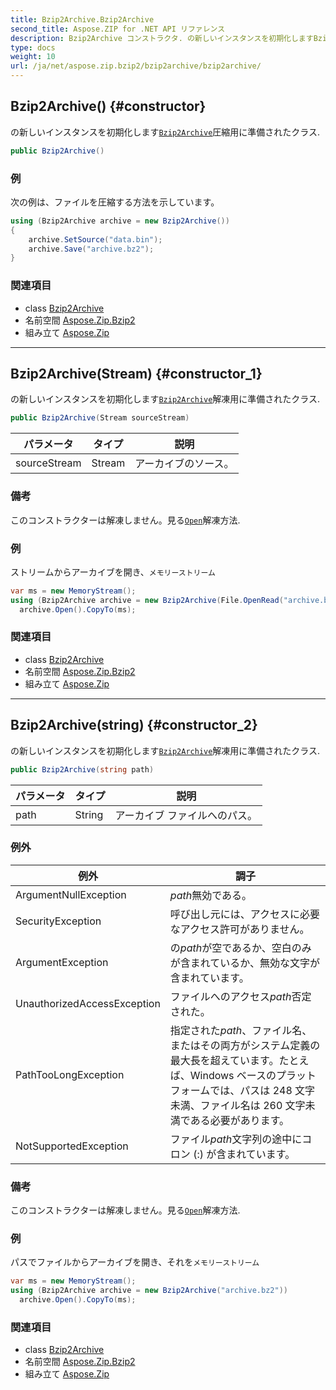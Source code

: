 ```yaml
---
title: Bzip2Archive.Bzip2Archive
second_title: Aspose.ZIP for .NET API リファレンス
description: Bzip2Archive コンストラクタ. の新しいインスタンスを初期化しますBzip2Archive圧縮用に準備されたクラス.
type: docs
weight: 10
url: /ja/net/aspose.zip.bzip2/bzip2archive/bzip2archive/
---
```

## Bzip2Archive() {#constructor}

の新しいインスタンスを初期化します[`Bzip2Archive`](../)圧縮用に準備されたクラス.

```csharp
public Bzip2Archive()
```

### 例

次の例は、ファイルを圧縮する方法を示しています。

```csharp
using (Bzip2Archive archive = new Bzip2Archive()) 
{
    archive.SetSource("data.bin");
    archive.Save("archive.bz2");
}
```

### 関連項目

* class [Bzip2Archive](../)
* 名前空間 [Aspose.Zip.Bzip2](../../bzip2archive/)
* 組み立て [Aspose.Zip](../../../)

---

## Bzip2Archive(Stream) {#constructor_1}

の新しいインスタンスを初期化します[`Bzip2Archive`](../)解凍用に準備されたクラス.

```csharp
public Bzip2Archive(Stream sourceStream)
```

| パラメータ | タイプ | 説明 |
| --- | --- | --- |
| sourceStream | Stream | アーカイブのソース。 |

### 備考

このコンストラクターは解凍しません。見る[`Open`](../open/)解凍方法.

### 例

ストリームからアーカイブを開き、`メモリーストリーム`

```csharp
var ms = new MemoryStream();
using (Bzip2Archive archive = new Bzip2Archive(File.OpenRead("archive.bz2")))
  archive.Open().CopyTo(ms);
```

### 関連項目

* class [Bzip2Archive](../)
* 名前空間 [Aspose.Zip.Bzip2](../../bzip2archive/)
* 組み立て [Aspose.Zip](../../../)

---

## Bzip2Archive(string) {#constructor_2}

の新しいインスタンスを初期化します[`Bzip2Archive`](../)解凍用に準備されたクラス.

```csharp
public Bzip2Archive(string path)
```

| パラメータ | タイプ | 説明 |
| --- | --- | --- |
| path | String | アーカイブ ファイルへのパス。 |

### 例外

| 例外 | 調子 |
| --- | --- |
| ArgumentNullException | *path*無効である。 |
| SecurityException | 呼び出し元には、アクセスに必要なアクセス許可がありません。 |
| ArgumentException | の*path*が空であるか、空白のみが含まれているか、無効な文字が含まれています。 |
| UnauthorizedAccessException | ファイルへのアクセス*path*否定された。 |
| PathTooLongException | 指定された*path*、ファイル名、またはその両方がシステム定義の最大長を超えています。たとえば、Windows ベースのプラットフォームでは、パスは 248 文字未満、ファイル名は 260 文字未満である必要があります。 |
| NotSupportedException | ファイル*path*文字列の途中にコロン (:) が含まれています。 |

### 備考

このコンストラクターは解凍しません。見る[`Open`](../open/)解凍方法.

### 例

パスでファイルからアーカイブを開き、それを`メモリーストリーム`

```csharp
var ms = new MemoryStream();
using (Bzip2Archive archive = new Bzip2Archive("archive.bz2"))
  archive.Open().CopyTo(ms);
```

### 関連項目

* class [Bzip2Archive](../)
* 名前空間 [Aspose.Zip.Bzip2](../../bzip2archive/)
* 組み立て [Aspose.Zip](../../../)


